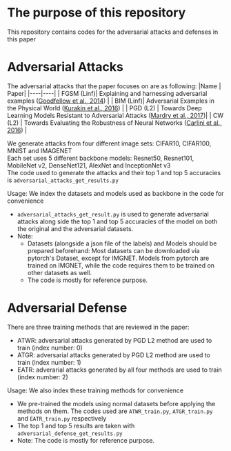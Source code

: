 # The purpose of this repository
This repository contains codes for the adversarial attacks and defenses in this paper
# Adversarial Attacks
The adversarial attacks that the paper focuses on are as following:
|Name | Paper|
|----|----|
| FGSM (Linf)| Explaining and harnessing adversarial examples ([Goodfellow et al., 2014](https://arxiv.org/abs/1412.6572)) |
| BIM (Linf)| Adversarial Examples in the Physical World ([Kurakin et al., 2016](https://arxiv.org/abs/1607.02533)) |
| PGD (L2) | Towards Deep Learning Models Resistant to Adversarial Attacks ([Mardry et al., 2017](https://arxiv.org/abs/1706.06083))|
| CW (L2) | Towards Evaluating the Robustness of Neural Networks ([Carlini et al., 2016](https://arxiv.org/abs/1608.04644)) |

We generate attacks from four different image sets: CIFAR10, CIFAR100, MNIST and IMAGENET  
Each set uses 5 different backbone models: Resnet50, Resnet101, MobileNet v2, DenseNet121, AlexNet and InceptionNet v3  
The code used to generate the attacks and their top 1 and top 5 accuracies is `adversarial_attacks_get_results.py`

Usage: We index the datasets and models used as backbone in the code for convenience
* `adversarial_attacks_get_result.py` is used to generate adversarial attacks along side the top 1 and top 5 accuracies of the model on both the original and the adversarial datasets.
* Note:
  - Datasets (alongside a json file of the labels) and Models should be prepared beforehand: Most datasets can be downloaded via pytorch's Dataset, except for IMGNET. Models from pytorch are trained on IMGNET, while the code requires them to be trained on other datasets as well.
  - The code is mostly for reference purpose.
# Adversarial Defense  
There are three training methods that are reviewed in the paper:  
* ATWR: adversarial attacks generated by PGD L2 method are used to train (index number: 0)  
* ATGR: adversarial attacks generated by PGD L2 method are used to train (index number: 1)  
* EATR: adverarial attacks generated by all four methods are used to train (index number: 2)
  
Usage: We also index these training methods for convenience  
* We pre-trained the models using normal datasets before applying the methods on them. The codes used are `ATWR_train.py`, `ATGR_train.py` and `EATR_train.py` respectively  
* The top 1 and top 5 results are taken with `adversarial_defense_get_results.py`  
* Note: The code is mostly for reference purpose.  




